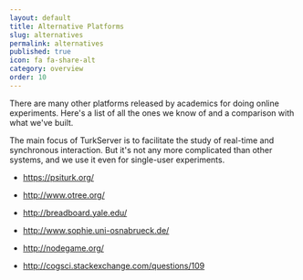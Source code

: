 ```yaml
---
layout: default
title: Alternative Platforms
slug: alternatives
permalink: alternatives
published: true
icon: fa fa-share-alt
category: overview
order: 10
---
```


There are many other platforms released by academics for doing online 
experiments. Here's a list of all the ones we know of and a comparison with 
what we've built.

The main focus of TurkServer is to facilitate the study of real-time and
synchronous interaction. But it's not any more complicated than other 
systems, and we use it even for single-user experiments.  

- https://psiturk.org/
- http://www.otree.org/
- http://breadboard.yale.edu/ 
- http://www.sophie.uni-osnabrueck.de/
- http://nodegame.org/

- http://cogsci.stackexchange.com/questions/109
